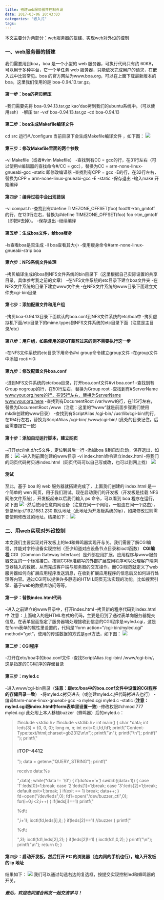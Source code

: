 ```yaml
---
title: 搭建web服务器并控制外设
date: 2017-03-06 20:43:03
categories: "嵌入式"
tags:
---
```

本文主要分为两部分：web服务器的搭建、实现web对外设的控制
### 一、web服务器的搭建
我们需要用到boa，boa 是一个小型的 web 服务器，可执行代码只有约 60KB，可以用于多种平台，它一个单任务 web 服务器，只能依次完成用户的请求，在嵌入式中比较常见。boa 的官方网站为www.boa.org，可以在上面下载最新版本的 boa，这里我们使用的是 boa-0.94.13.tar.gz。
#### 第一步：boa的拷贝解压

-我们需要先将 boa-0.94.13.tar.gz kao'dao拷到我们的ubuntu系统中。（可以使用ssh）
-解压 tar -vxf boa-0.94.13.tar.gz
-cd boa-0.94.13
#### 第二步：boa生成Makefile编译文件
cd src
运行#./configure
当前目录下会生成Makefile编译文件 ，如下图：
![](http://ols4zt49w.bkt.clouddn.com/@4ETKSJIK67%60XU%7D7SV8I$%25E.png)
#### 第三步：修改Makefile里面的两个参数

-vi Makefile（或者#vim Makefile）
-查找到有CC = gcc的行，在31行左右（可以使用vi编辑器的查找命令#/CC = gcc），替换为CC = arm-none-linux-gnueabi-gcc -static	即修改编译器
-查找到有CPP = gcc -E的行，在32行左右，替换为CPP = arm-none-linux-gnueabi-gcc -E -static
-保存退出
-输入make 开始编译
#### 第四步：编译过程中会出现错误
-vi compat.h
-查找到有#define TIMEZONE_OFFSET(foo) foo##->tm_gmtoff的行，在123行左右，替换为#define TIMEZONE_OFFSET(foo) foo->tm_gmtoff（即把#去掉）。
-保存退出
-继续编译
#### 第五步：生成boa文件，给boa瘦身
-ls查看boa是否生成
-ll boa查看其大小
-使用瘦身命令#arm-none-linux-gnueabi-strip boa
#### 第六步：NFS系统文件处理
-拷贝编译生成的boa到NFS文件系统的bin目录下（这里根据自己实际设置的共享目录，具体参考我之前的文章）
-在NFS文件系统的etc目录下建立boa文件夹
-在NFS文件系统的目录下建立www文件夹
-在NFS文件系统的www目录下面建立文件夹cgi-bin目录

#### 第七步：添加配置文件和用户组
-拷贝boa-0.94.13目录下面默认的boa.conf到NFS文件系统的etc/boa中
-拷贝虚拟机下面/etc目录下的mime.types到NFS文件系统的etc目录下面（注意是主目录/etc）
#### 第八步：用户组，如果使用的是QT裁剪过来的则不需要执行这一步
-在NFS文件系统的etc目录下用命令#vi group命令建立group文件
-在group文件中添加 root:*:0:
#### 第九步：修改配置文件boa.conf
-进到NFS文件系统的etc/boa目录，打开boa.conf文件#vi boa.conf
-查找到有Group nogroup的行，在50行左右，替换为Group root
-查找到有#ServerName www.your.org.here的行，在95行左右，替换为ServerName www.your.org.here
-查找到有DocumentRoot /var/www的行，在115行左右，替换为DocumentRoot /www（注意：这里的“/www”就是前面步骤我们使用mkdir创建的www目录）
-查找到有ScriptAlias /cgi-bin/ /usr/lib/cgi-bin/的行，在194行左右，替换为ScriptAlias /cgi-bin/ /www/cgi-bin/ (此处的目录记住，后面需要跟它一致)
#### 第十步：添加自动运行脚本，建立网页
-打开etc/init.d/rcS文件，定位到最后一行
-添加boa &到自动启动，保存退出，如图：
![](http://ols4zt49w.bkt.clouddn.com/F_%60RA%7DP%5B4%5DK1P40A%5BFD3FEU.png)
-进入到前面创建的www目录
-vi index.html命令建立index.html
-将我们的网页代码拷贝进index.html（网页代码可以自己写或改，也可以到网上找）
![](http://ols4zt49w.bkt.clouddn.com/$4X%7B5EMT5@I3Y~D19A0%7DYHS.png)
#### 测试
至此，基于 boa 的 web 服务器就搭建完成了，上面我们创建的 index.html 是一个简单的 wen 网页，用于我们测试。现在启动我们的开发板（开发板是挂载 NFS 网络文件系统），开发板起来以后我们输入 ps 命令，可以看到 boa 程序在运行，如下图
![](http://ols4zt49w.bkt.clouddn.com/UHG~HC6TS%25101U4C%28ADA%29@R.png)
-然后使用任意内网设备（注意在同一个网段，一般连在同一个路由），登录http://192.168.1.230 默认地址（此地址为开发板系统的ip），如果修改过则需要使用修改过的地址。结果如下：
![](http://ols4zt49w.bkt.clouddn.com/_PU_%299T%7DS5MAJQ%7BZP1K4E6N.png)

### 二、用web实现对外设控制
本文我们主要实现对开发板上的led和蜂鸣器实现开与关。我们需要了解CGI编程，并能对字符设备实现控制（至少知道对应设备节点目录和ioctl函数）
**CGI编程**
CGI（Common Gateway Interface）是外部应用扩展，应用程序与www服务器交互的一个标准接口。按照CGI标准编写的外部扩展应用程序可以处理客户端浏览器输入的数据，从而完成客户端与服务器的交互操作。而CGI规范就定义了web服务器如何向扩展应用程序发送消息，在收到扩展应用程序的信息后又如何进行处理等内容。通过CGI可以提供许多静态的HTM L网页无法实现的功能。比如搜索引擎、基于web的数据库访问等等。


#### 第一步：替换index.html代码
-进入之前建立的www目录中，打开index.html
-拷贝新的程序代码到index.html中
注意：上面输入的是HTML格式的代码，主要是用到了通过表单向服务器提交信息，在表单里面指定了服务器端处理接收到信息的CGI程序是myled.cgi，这是在form表单的属性里设置的，代码是“form action="/cgi-bin/myled.cgi" method="get”，使用的传递数据的方式是get方法，如下图：
![](http://ols4zt49w.bkt.clouddn.com/34OLZLI3%7B6%5DM6%280UW7CL%5BOY.png)

#### 第二步：CGI程序
-打开在etc/boa中的boa.conf文件
-查找ScriptAlias /cgi-bin/ /www/cgi-bin/，这是指定的CGI程序的存储目录
#### 第三步：myled.c
-进入www/cgi-bin目录（**注意：跟etc/boa中的boa.conf文件中设置的CGI程序的存储目录一致**）
-将myled.c拷贝进去（或创建myled.c,把代码拷进去也行）
-编译#arm-none-linux-gnueabi-gcc -o myled.cgi myled.c -static (**注意：myled.cgi跟index.html中form表单里设置一致**)
-修改权限#chmod 777 myled.cgi
此处附上本人移植buzzer（蜂鸣器）后的myled.c：
> 	#include <stdio.h>
	#include <stdlib.h>
    int main()
	{
	 char *data;
     int leds[3] = {0, 0, 0};
     long m, n;
	int exit=0,i,fd,fd1;
	printf("Content-Type:text/html;charset=gb2312\n\n");
	printf("<html>\n"); 
	printf("<body>\n");
	printf("<title>iTOP-4412</title> ");
	printf("<h3>iTOP-4412</h3> ");
	data = getenv("QUERY_STRING");
	printf("<p>receive data:%s</p>",data);
	while(*data != '\0')
	{
		if(*data=='=')
		switch(*(data+1))
		{
			case '1':leds[0]=1;break;
			case '2':leds[1]=1;break;
			case '3':leds[2]=1;break;
			default:exit=1;break;
		}
		if(exit == 1)
			break;
		data++;
	}
	fd=open("/dev/leds",0);
    fd1=open("/dev/buzzer_ctl",0);
	for(i=0;i<2;i++)
	{
		if(leds[i]==1)
			printf("<p>%d\t</p>",i+1);
		ioctl(fd,leds[i],i);
	}
      if(leds[2]==1) //buzzer
		{
			printf("<p>%d\t</p>",3);
		    ioctl(fd1,leds[2],2);
		}
	  if(leds[2]!=1)
		{
		    ioctl(fd1,0,2);
		}
	printf("</body>\n");
	printf("</html>\n");
	return 0;
	}



#### 第四步：启动开发板，然后打开 PC 的浏览器（连内网的手机也行），输入开发板的 ip 地址
结果如下：
![](http://ols4zt49w.bkt.clouddn.com/T%28XCF%60M%7B@O$76%7BSI@8%29%5BHK7.png)
我们可以通过勾选右边的复选框，按提交实现控制led和蜂鸣器的开关。
##### 最后，欢迎志同道合网友一起交流学习！



